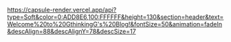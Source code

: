 https://capsule-render.vercel.app/api?type=Soft&color=0:ADD8E6,100:FFFFFF&height=130&section=header&text=Welcome%20to%20GthinkingG's%20Blog!&fontSize=50&animation=fadeIn&descAlign=88&descAlignY=78&descSize=17


<!--
**GthingkingG/GthingkingG** is a ✨ _special_ ✨ repository because its `README.md` (this file) appears on your GitHub profile.

Here are some ideas to get you started:

- 🔭 I’m currently working on ...
- 🌱 I’m currently learning ...
- 👯 I’m looking to collaborate on ...
- 🤔 I’m looking for help with ...
- 💬 Ask me about ...
- 📫 How to reach me: ...
- 😄 Pronouns: ...
- ⚡ Fun fact: ...
-->
